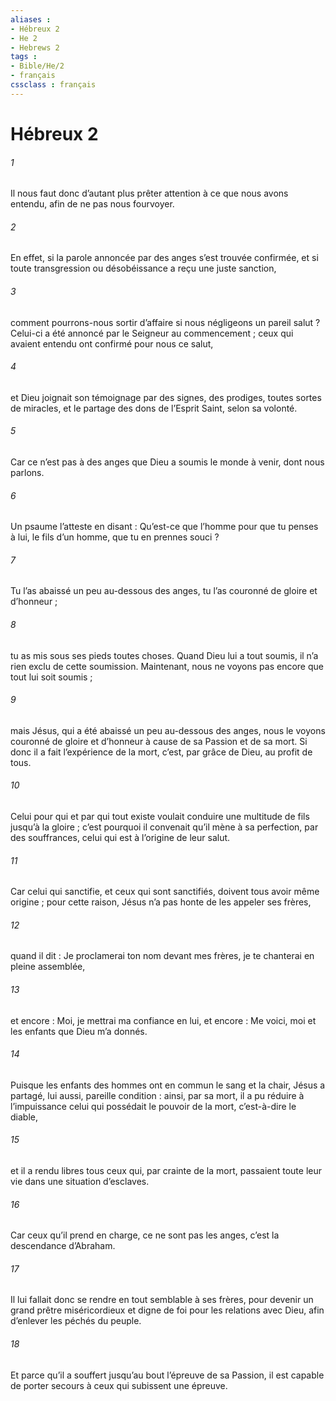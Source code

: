 ```yaml
---
aliases : 
- Hébreux 2
- He 2
- Hebrews 2
tags : 
- Bible/He/2
- français
cssclass : français
---
```


# Hébreux 2

###### 1
Il nous faut donc d’autant plus prêter attention à ce que nous avons entendu, afin de ne pas nous fourvoyer.
###### 2
En effet, si la parole annoncée par des anges s’est trouvée confirmée, et si toute transgression ou désobéissance a reçu une juste sanction,
###### 3
comment pourrons-nous sortir d’affaire si nous négligeons un pareil salut ? Celui-ci a été annoncé par le Seigneur au commencement ; ceux qui avaient entendu ont confirmé pour nous ce salut,
###### 4
et Dieu joignait son témoignage par des signes, des prodiges, toutes sortes de miracles, et le partage des dons de l’Esprit Saint, selon sa volonté.
###### 5
Car ce n’est pas à des anges que Dieu a soumis le monde à venir, dont nous parlons.
###### 6
Un psaume l’atteste en disant :
Qu’est-ce que l’homme pour que tu penses à lui,
le fils d’un homme, que tu en prennes souci ?
###### 7
Tu l’as abaissé un peu au-dessous des anges,
tu l’as couronné de gloire et d’honneur ;
###### 8
tu as mis sous ses pieds toutes choses.
Quand Dieu lui a tout soumis, il n’a rien exclu de cette soumission. Maintenant, nous ne voyons pas encore que tout lui soit soumis ;
###### 9
mais Jésus, qui a été abaissé un peu au-dessous des anges, nous le voyons couronné de gloire et d’honneur à cause de sa Passion et de sa mort. Si donc il a fait l’expérience de la mort, c’est, par grâce de Dieu, au profit de tous.
###### 10
Celui pour qui et par qui tout existe voulait conduire une multitude de fils jusqu’à la gloire ; c’est pourquoi il convenait qu’il mène à sa perfection, par des souffrances, celui qui est à l’origine de leur salut.
###### 11
Car celui qui sanctifie, et ceux qui sont sanctifiés, doivent tous avoir même origine ; pour cette raison, Jésus n’a pas honte de les appeler ses frères,
###### 12
quand il dit :
Je proclamerai ton nom devant mes frères,
je te chanterai en pleine assemblée,
###### 13
et encore :
Moi, je mettrai ma confiance en lui,
et encore :
Me voici, moi et les enfants que Dieu m’a donnés.
###### 14
Puisque les enfants des hommes ont en commun le sang et la chair, Jésus a partagé, lui aussi, pareille condition : ainsi, par sa mort, il a pu réduire à l’impuissance celui qui possédait le pouvoir de la mort, c’est-à-dire le diable,
###### 15
et il a rendu libres tous ceux qui, par crainte de la mort, passaient toute leur vie dans une situation d’esclaves.
###### 16
Car ceux qu’il prend en charge, ce ne sont pas les anges, c’est la descendance d’Abraham.
###### 17
Il lui fallait donc se rendre en tout semblable à ses frères, pour devenir un grand prêtre miséricordieux et digne de foi pour les relations avec Dieu, afin d’enlever les péchés du peuple.
###### 18
Et parce qu’il a souffert jusqu’au bout l’épreuve de sa Passion, il est capable de porter secours à ceux qui subissent une épreuve.
